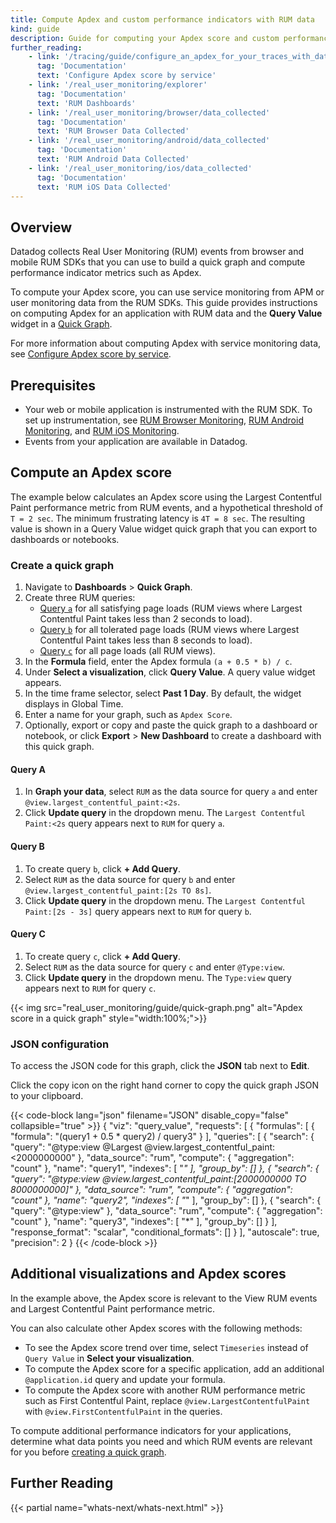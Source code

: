 ```yaml
---
title: Compute Apdex and custom performance indicators with RUM data
kind: guide
description: Guide for computing your Apdex score and custom performance indicators with RUM data
further_reading:
    - link: '/tracing/guide/configure_an_apdex_for_your_traces_with_datadog_apm'
      tag: 'Documentation'
      text: 'Configure Apdex score by service'
    - link: '/real_user_monitoring/explorer'
      tag: 'Documentation'
      text: 'RUM Dashboards'
    - link: '/real_user_monitoring/browser/data_collected'
      tag: 'Documentation'
      text: 'RUM Browser Data Collected'
    - link: '/real_user_monitoring/android/data_collected'
      tag: 'Documentation'
      text: 'RUM Android Data Collected'
    - link: '/real_user_monitoring/ios/data_collected'
      tag: 'Documentation'
      text: 'RUM iOS Data Collected'
---
```


## Overview

Datadog collects Real User Monitoring (RUM) events from browser and mobile RUM SDKs that you can use to build a quick graph and compute performance indicator metrics such as Apdex. 

To compute your Apdex score, you can use service monitoring from APM or user monitoring data from the RUM SDKs. This guide provides instructions on computing Apdex for an application with RUM data and the **Query Value** widget in a [Quick Graph][1].

For more information about computing Apdex with service monitoring data, see [Configure Apdex score by service][2].

## Prerequisites

- Your web or mobile application is instrumented with the RUM SDK. To set up instrumentation, see [RUM Browser Monitoring][3], [RUM Android Monitoring][4], and [RUM iOS Monitoring][5].
- Events from your application are available in Datadog.

## Compute an Apdex score

The example below calculates an Apdex score using the Largest Contentful Paint performance metric from RUM events, and a hypothetical threshold of `T = 2 sec`. The minimum frustrating latency is `4T = 8 sec`. The resulting value is shown in a Query Value widget quick graph that you can export to dashboards or notebooks.

### Create a quick graph

1. Navigate to **Dashboards** > **Quick Graph**.
2. Create three RUM queries:
   * [Query `a`](#query-a) for all satisfying page loads (RUM views where Largest Contentful Paint takes less than 2 seconds to load).
   * [Query `b`](#query-b) for all tolerated page loads (RUM views where Largest Contentful Paint takes less than 8 seconds to load).
   * [Query `c`](#query-c) for all page loads (all RUM views).
3. In the **Formula** field, enter the Apdex formula `(a + 0.5 * b) / c`.
4. Under **Select a visualization**, click **Query Value**. A query value widget appears.
5. In the time frame selector, select **Past 1 Day**. By default, the widget displays in Global Time.
6. Enter a name for your graph, such as `Apdex Score`.
7. Optionally, export or copy and paste the quick graph to a dashboard or notebook, or click **Export** > **New Dashboard** to create a dashboard with this quick graph. 

#### Query A

1. In **Graph your data**, select `RUM` as the data source for query `a` and enter `@view.largest_contentful_paint:<2s`.
2. Click **Update query** in the dropdown menu. The `Largest Contentful Paint:<2s` query appears next to `RUM` for query `a`.

#### Query B

1. To create query `b`, click **+ Add Query**.
2. Select `RUM` as the data source for query `b` and enter `@view.largest_contentful_paint:[2s TO 8s]`.
3. Click **Update query** in the dropdown menu. The `Largest Contentful Paint:[2s - 3s]` query appears next to `RUM` for query `b`.

#### Query C

1. To create query `c`, click **+ Add Query**.
2. Select `RUM` as the data source for query `c` and enter `@Type:view`.
3. Click **Update query** in the dropdown menu. The `Type:view` query appears next to `RUM` for query `c`.

{{< img src="real_user_monitoring/guide/quick-graph.png" alt="Apdex score in a quick graph" style="width:100%;">}}

### JSON configuration

To access the JSON code for this graph, click the **JSON** tab next to **Edit**.

Click the copy icon on the right hand corner to copy the quick graph JSON to your clipboard.

{{< code-block lang="json" filename="JSON" disable_copy="false" collapsible="true" >}}
{
    "viz": "query_value",
    "requests": [
        {
            "formulas": [
                {
                    "formula": "(query1 + 0.5 * query2) / query3"
                }
            ],
            "queries": [
                {
                    "search": {
                        "query": "@type:view @Largest @view.largest_contentful_paint:<2000000000"
                    },
                    "data_source": "rum",
                    "compute": {
                        "aggregation": "count"
                    },
                    "name": "query1",
                    "indexes": [
                        "*"
                    ],
                    "group_by": []
                },
                {
                    "search": {
                        "query": "@type:view @view.largest_contentful_paint:[2000000000 TO 8000000000]"
                    },
                    "data_source": "rum",
                    "compute": {
                        "aggregation": "count"
                    },
                    "name": "query2",
                    "indexes": [
                        "*"
                    ],
                    "group_by": []
                },
                {
                    "search": {
                        "query": "@type:view"
                    },
                    "data_source": "rum",
                    "compute": {
                        "aggregation": "count"
                    },
                    "name": "query3",
                    "indexes": [
                        "*"
                    ],
                    "group_by": []
                }
            ],
            "response_format": "scalar",
            "conditional_formats": []
        }
    ],
    "autoscale": true,
    "precision": 2
}
{{< /code-block >}}

## Additional visualizations and Apdex scores

In the example above, the Apdex score is relevant to the View RUM events and Largest Contentful Paint performance metric.  

You can also calculate other Apdex scores with the following methods:

- To see the Apdex score trend over time, select `Timeseries` instead of `Query Value` in **Select your visualization**.
- To compute the Apdex score for a specific application, add an additional `@application.id` query and update your formula.
- To compute the Apdex score with another RUM performance metric such as First Contentful Paint, replace `@view.LargestContentfulPaint` with `@view.FirstContentfulPaint` in the queries.

To compute additional performance indicators for your applications, determine what data points you need and which RUM events are relevant for you before [creating a quick graph](#create-a-quick-graph).

## Further Reading

{{< partial name="whats-next/whats-next.html" >}}

[1]: /dashboards/guide/quick-graphs/
[2]: /tracing/guide/configure_an_apdex_for_your_traces_with_datadog_apm
[3]: /real_user_monitoring/browser/
[4]: /real_user_monitoring/android/
[5]: /real_user_monitoring/ios/
